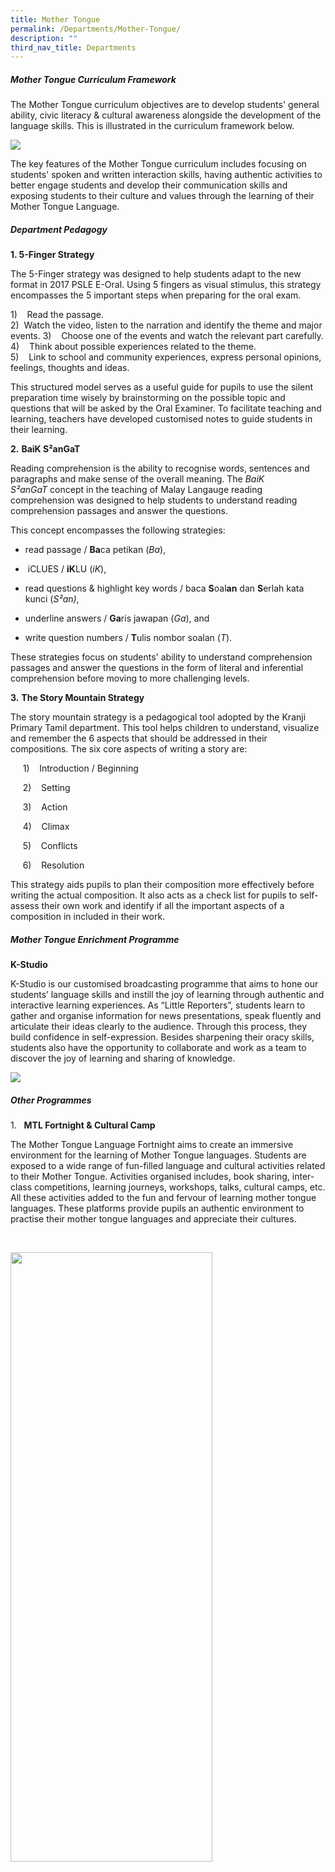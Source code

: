 ```yaml
---
title: Mother Tongue
permalink: /Departments/Mother-Tongue/
description: ""
third_nav_title: Departments
---
```

##### **Mother Tongue Curriculum Framework**

  

The Mother Tongue curriculum objectives are to develop students' general ability, civic literacy &amp; cultural awareness alongside the development of the language skills. This is illustrated in the curriculum framework below.&nbsp;

![](/images/Our%20Curriculum/Departments/Mother%20Tongue/M1.png)  

The key features of the Mother Tongue curriculum includes focusing on students' spoken and written interaction skills, having authentic activities to better engage students and develop their communication skills and exposing students to their culture and values through the learning of their Mother Tongue Language.&nbsp;

  

##### **Department Pedagogy**

**1\. 5-Finger Strategy**

The 5-Finger strategy was designed to help students adapt to the new format in 2017 PSLE E-Oral. Using 5 fingers as visual stimulus, this strategy encompasses the 5 important steps when preparing for the oral exam.

 1)&nbsp;&nbsp;&nbsp;&nbsp;Read the passage.<br>
 2)&nbsp;  Watch the video, listen to the narration and identify the theme and major events.
 3)&nbsp;&nbsp;&nbsp;&nbsp;Choose one of the events and watch the relevant part carefully.<br>
 4)&nbsp;&nbsp;&nbsp;&nbsp;Think about possible experiences related to the theme.<br>
 5)&nbsp;&nbsp;&nbsp;&nbsp;Link to school and community experiences, express personal opinions,
				 feelings, thoughts and ideas.

This structured model serves as a useful guide for pupils to use the silent preparation time wisely by brainstorming on the possible topic and questions that will be asked by the Oral Examiner. To facilitate teaching and learning, teachers have developed customised notes to guide students in their learning.

**2.**&nbsp;**BaiK S²anGaT**

Reading comprehension is the ability to recognise words, sentences and paragraphs and make sense of the overall meaning. The&nbsp;_BaiK S²anGaT_&nbsp;concept in the teaching of Malay Langauge reading comprehension was designed to help students to understand reading comprehension passages and answer the questions.

This concept encompasses the following strategies:

* read passage /&nbsp;**Ba**ca petikan (_Ba_),

* &nbsp;iCLUES /&nbsp;**iK**LU (_iK_),

* read questions &amp; highlight key words / baca&nbsp;**S**oal**an**&nbsp;dan&nbsp;**S**erlah kata kunci (_S²an)_,

* underline answers /&nbsp;**Ga**ris jawapan (_Ga_), and

* write question numbers /&nbsp;**T**ulis nombor soalan (_T_).

  

These strategies&nbsp;focus on students' ability to understand comprehension passages and answer the questions in the form of literal and inferential comprehension before moving to more challenging levels.

**3.**&nbsp;**The Story Mountain Strategy**

The story mountain strategy is a pedagogical tool adopted by the Kranji Primary Tamil department. This tool helps children to understand, visualize and remember the 6 aspects that should be addressed in their compositions. The six core aspects of writing a story are:

&nbsp; &nbsp; &nbsp;1)&nbsp;&nbsp;&nbsp;&nbsp;Introduction / Beginning

&nbsp; &nbsp; &nbsp;2)&nbsp;&nbsp;&nbsp;&nbsp;Setting

&nbsp; &nbsp; &nbsp;3)&nbsp;&nbsp;&nbsp;&nbsp;Action

&nbsp; &nbsp; &nbsp;4)&nbsp;&nbsp;&nbsp;&nbsp;Climax

&nbsp; &nbsp; &nbsp;5)&nbsp;&nbsp;&nbsp;&nbsp;Conflicts

&nbsp; &nbsp; &nbsp;6)&nbsp;&nbsp;&nbsp;&nbsp;Resolution

This strategy aids pupils to plan their composition more effectively before writing the actual composition. It also acts as a check list for pupils to self-assess their own work and identify if all the important aspects of a composition in included in their work.&nbsp;

##### **Mother Tongue Enrichment Programme**

  
**K-Studio**  

K-Studio is our customised broadcasting programme that aims to hone our students’ language skills and instill the joy of learning through authentic and interactive learning experiences. As “Little Reporters”, students learn to gather and organise information for news presentations, speak fluently and articulate their ideas clearly to the audience. Through this process, they build confidence in self-expression. Besides sharpening their oracy skills, students also have the opportunity to collaborate and work as a team to discover the joy of learning and sharing of knowledge.&nbsp;

![](/images/Our%20Curriculum/Departments/Mother%20Tongue/k-studio1.jpg)

##### **Other Programmes**

  

1.&nbsp;&nbsp;&nbsp;**MTL Fortnight &amp; Cultural Camp**

  

The Mother Tongue Language Fortnight aims to&nbsp;create an immersive environment for the learning of Mother Tongue languages. Students are exposed to a wide range of fun-filled language and cultural activities related to their Mother Tongue. Activities organised includes, book sharing, inter-class competitions, learning journeys, workshops, talks, cultural camps, etc. All these activities added to the fun and fervour of learning mother tongue languages. These platforms provide pupils an authentic environment to practise their mother tongue languages and appreciate their cultures.

&nbsp; &nbsp; &nbsp; &nbsp; &nbsp; &nbsp; &nbsp; &nbsp; &nbsp; &nbsp; &nbsp; &nbsp; &nbsp;  

<img style="width:80%;height:50%" src="/images/Our%20Curriculum/Departments/Mother%20Tongue/M5.jpg">

<figure>
<img style="width:80%;height:50%" src="/images/Our%20Curriculum/Departments/Mother%20Tongue/M6.jpg">

<figure>

<img src="/images/Our%20Curriculum/Departments/Mother%20Tongue/M7.jpg">

<figcaption> <strong> CL Activities: Shadow Puppet, Chinese Bean Artwork, Paper Cutting </strong> </figcaption>

</figure> 


<img style="width:80%;height:50%" src="/images/Our%20Curriculum/Departments/Mother%20Tongue/M8.jpg">

<figure>

<img src="/images/Our%20Curriculum/Departments/Mother%20Tongue/M9.jpg">

<figcaption> <strong> ML Activities: Silat, Kite-making </strong> </figcaption>

</figure> 



<img style="width:80%;height:50%" src="/images/Our%20Curriculum/Departments/Mother%20Tongue/M10.jpg">

<figure>

<img src="/images/Our%20Curriculum/Departments/Mother%20Tongue/M11.jpg">

<figcaption> <strong> TL Activities: Drama and performance, Face-mask painting </strong> </figcaption>

</figure> 

</figure>

**2. Learning Journey**

  

Learning Journeys aims to provide a platform for pupils to extend their learning beyond the classroom. The learning journey creates a wonderful experience for pupils as they are able to gain a hands-on-experience and have a better understanding of their language and culture. Reflections done after the trip helps pupils to examine and interpret their experience to gain new understanding which provides deeper learning.  

  
<figure>

<img src="/images/Our%20Curriculum/Departments/Mother%20Tongue/M12.jpg">

<figcaption> <strong> CL: Tea Appreciation </strong> </figcaption>

</figure>

<figure>

<img src="/images/Our%20Curriculum/Departments/Mother%20Tongue/M13.jpg">

<figcaption> <strong> ML: Making of Malay Delicacies -Ondeh-ondeh </strong> </figcaption>

</figure>&nbsp; &nbsp; &nbsp; &nbsp; &nbsp; &nbsp; &nbsp; &nbsp; &nbsp; &nbsp; &nbsp; &nbsp; &nbsp; &nbsp; &nbsp; &nbsp; &nbsp; &nbsp; &nbsp; &nbsp; &nbsp; &nbsp; &nbsp; &nbsp; &nbsp; &nbsp; &nbsp; &nbsp; &nbsp; &nbsp;

<figure>

<img src="/images/Our%20Curriculum/Departments/Mother%20Tongue/M14.jpg">

<figcaption> <strong> TL:&nbsp;Pupils had a close-up of cows, calves and goats and could not contain the excitement! </strong> </figcaption>

</figure>&nbsp;
&nbsp; &nbsp; &nbsp; &nbsp; &nbsp; &nbsp; &nbsp; &nbsp; &nbsp; &nbsp; &nbsp; &nbsp; &nbsp; &nbsp;

  

3.&nbsp;&nbsp;&nbsp;**Reading Programme**

  

KPS Mother Tongue Reading Programme aims to cultivate pupils’ interest in reading and expose them to books of different genre. To carry out this programme, the department has purchased a range of books that are recommended for the different levels from P1 to P6. Class-based library corners are set up to provide the opportunity for students to be engaged in reading activities or even borrow books home for leisure reading. Students are also given the reading passports to note down their reading progress and share with the teachers and their peers their reading journey.&nbsp;

<img style="width:80%;height:50%" src="/images/Our%20Curriculum/Departments/Mother%20Tongue/M15.jpg">

<figure>

<img src="/images/Our%20Curriculum/Departments/Mother%20Tongue/M16.jpg">

<figcaption> <strong> Recess Activity @ KPS Reading Cafe </strong> </figcaption>

</figure>


  

##### **Talent Development Programme**

The Mother Tongue Talent Development Programme (TDP) is designed to nurture promising students who have consistently demonstrated a keen ability and interest in their Mother Tongue.&nbsp; These pupils are selected for the Higher Mother Tongue Programme from Primary 3 .&nbsp; The programme aims to hone students’ language skills, deepen their knowledge of the language and appreciation of their culture through a wide range of enrichment activities.&nbsp; These activities include storytelling, class-based talk shows, book sharing, cultural festivals exposure and literature studies.&nbsp; Students will have opportunities to collaborate with their peers and engage in experiential learning, which help them to develop their critical and inventive thinking, communication and collaboration skills, nurturing them into proficient learners of the language.  

![](/images/Our%20Curriculum/Departments/Mother%20Tongue/M17.png)

##### **Tips for parents**

* Speak to your child in MTL whenever possible.

* Show interest in your child’s MTL learning experiences and&nbsp;encourage&nbsp;him or her to&nbsp;share&nbsp;them with you

* Have regular conversation with your child about his/her experience in class.

* Cultivate good&nbsp;**reading habits**&nbsp;(reading together). Reading resources includes books, newspapers, magazines, online&nbsp;resources, etc.)

* Encourage and accompany your child to watch suitable TV programmes in MTL.

* Use physical and digital resources to help your child revise the vocabulary and learning content.

* Make use of objects in the environment to engage your child in&nbsp;**conversations**.